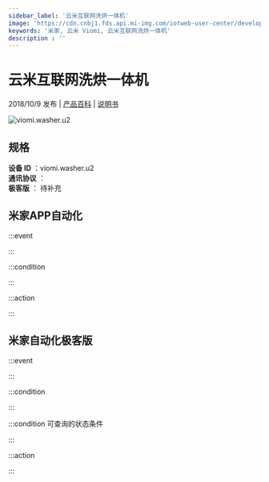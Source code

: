 ```yaml
---
sidebar_label: '云米互联网洗烘一体机'
image: 'https://cdn.cnbj1.fds.api.mi-img.com/iotweb-user-center/developer_16790701028311pp5Hc44.png?GalaxyAccessKeyId=AKVGLQWBOVIRQ3XLEW&Expires=9223372036854775807&Signature=eAQ2jOOgbC7zkPBTTYcbjXcPnyw='
keywords: '米家, 云米 Viomi, 云米互联网洗烘一体机'
description : ''
---
```

# 云米互联网洗烘一体机

2018/10/9 发布 | [产品百科](https://home.mi.com/webapp/content/baike/product/index.html?model=viomi.washer.u2/) | [说明书](https://home.mi.com/views/introduction.html?model=viomi.washer.u2&region=cn)

![viomi.washer.u2](https://cdn.cnbj1.fds.api.mi-img.com/iotweb-user-center/developer_16790701028311pp5Hc44.png?GalaxyAccessKeyId=AKVGLQWBOVIRQ3XLEW&Expires=9223372036854775807&Signature=eAQ2jOOgbC7zkPBTTYcbjXcPnyw=)

## 规格  
> 
**设备 ID** ：viomi.washer.u2  
**通讯协议** ：  
**极客版**  ： 待补充 


## 米家APP自动化  

:::event  

:::

:::condition  

:::

:::action   

:::

## 米家自动化极客版  

:::event  

:::

:::condition  

:::

:::condition 可查询的状态条件  

:::

:::action  

:::

        
